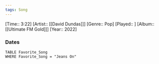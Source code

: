 ```yaml
---
tags: Song  
---
```

[Time:: 3:22]
[Artist:: [[David Dundas]]]
[Genre:: Pop]
[Played:: ]
[Album:: [[Ultimate FM Gold]]]
[Year:: 2022]
### Dates
````dataview
TABLE Favorite_Song
WHERE Favorite_Song = "Jeans On"
````